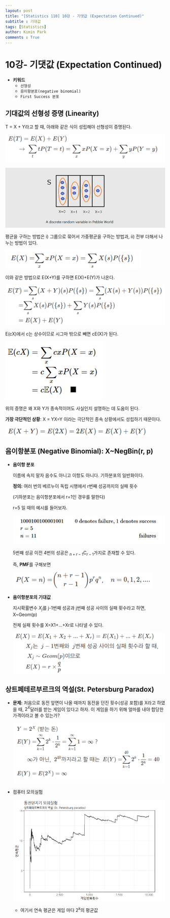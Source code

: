```yaml
---
layout: post
title: "[Statistics 110] 10강 - 기댓값 (Expectation Continued)"
subtitle : 기대값
tags: [Statistics]
author: Kimin Park
comments : True
---
```


# 10강- 기댓값 (Expectation Continued)

- **키워드**
    - `선형성`
    - `음이항분포(negative binomial)`
    - `First Success 분포`

## 기대값의 선형성 증명 (Linearity)

T = X + Y라고 할 때, 아래와 같은 식이 성립해야 선형성이 증명된다.

![/assets/img/2020-10-13-statistics/Untitled.png](/assets/img/2020-10-13-statistics/Untitled.png)

![2020-10-13-statistics%208e50fe9c6da8465ab9ddd301f1088930/Untitled%201.png](/assets/img/2020-10-13-statistics/Untitled%201.png)

평균을 구하는 방법은 i) 그룹으로 묶어서 가중평균을 구하는 방법과, ii) 전부 더해서 나누는 방법이 있다.

![2020-10-13-statistics%208e50fe9c6da8465ab9ddd301f1088930/Untitled%202.png](/assets/img/2020-10-13-statistics/Untitled%202.png)

이와 같은 방법으로 E(X+Y)를 구하면 E(X)+E(Y)가 나온다.

![2020-10-13-statistics%208e50fe9c6da8465ab9ddd301f1088930/Untitled%203.png](/assets/img/2020-10-13-statistics/Untitled%203.png)

E(cX)에서 c는 상수이므로 시그마 밖으로 빼면 cE(X)가 된다.

![2020-10-13-statistics%208e50fe9c6da8465ab9ddd301f1088930/Untitled%204.png](/assets/img/2020-10-13-statistics/Untitled%204.png)

위의 증명은 왜 X와 Y가 종속적이어도 사실인지 설명하는 데 도움이 된다.

**가장 극단적인 상황**: X = YX=Y 이라는 극단적인 종속 상황에서도 성립하기 때문이다.

![2020-10-13-statistics%208e50fe9c6da8465ab9ddd301f1088930/Untitled%205.png](/assets/img/2020-10-13-statistics/Untitled%205.png)

## 음이항분포 (Negative Binomial): X~NegBin(r, p)

- **음이항 분포**

    이름에 속지 말자 음수도 아니고 이항도 아니다. 기하분포의 일반화이다.

    **정의:** 여러 번의 베르누이 독립 시행에서 r번째 성공까지의 실패 횟수

    (기하분포는 음이항분포에서 r=1인 경우를 말한다)

    r=5 일 때의 예시를 들어보자.

    ![2020-10-13-statistics%208e50fe9c6da8465ab9ddd301f1088930/Untitled%206.png](/assets/img/2020-10-13-statistics/Untitled%206.png)

    5번째 성공 이전 4번의 성공은 $_{n+r-1}\mathrm{C}_{r-1}$가지로 존재할 수 있다.

    즉, **PMF**를 구해보면

    ![2020-10-13-statistics%208e50fe9c6da8465ab9ddd301f1088930/Untitled%207.png](/assets/img/2020-10-13-statistics/Untitled%207.png)

- **음이항분포의 기대값**

    지시확률변수 $X_j$를 j-1번째 성공과 j번째 성공 사이의 실패 횟수라고 하면, X~Geom(p)

    전체 실패 횟수를 X=X1+...+Xr로 나타낼 수 있다.

    ![2020-10-13-statistics%208e50fe9c6da8465ab9ddd301f1088930/Untitled%208.png](/assets/img/2020-10-13-statistics/Untitled%208.png)

## 상트페테르부르크의 역설(St. Petersburg Paradox)

- **문제:** 처음으로 동전 앞면이 나올 때까지 동전을 던진 횟수(성공 포함)를 X라고 하였을 때, $2^X$달러를 받는 게임이 있다고 하자. 이 게임을 하기 위해 얼마를 내야 합당한 가격이라고 볼 수 있는가?

    ![2020-10-13-statistics%208e50fe9c6da8465ab9ddd301f1088930/Untitled%209.png](/assets/img/2020-10-13-statistics/Untitled%209.png)

- 컴퓨터 모의실험

    ![2020-10-13-statistics%208e50fe9c6da8465ab9ddd301f1088930/Untitled%2010.png](/assets/img/2020-10-13-statistics/Untitled%2010.png)

    - 여기서 연속 평균은 게임 마다 $2^k$의 평균값
